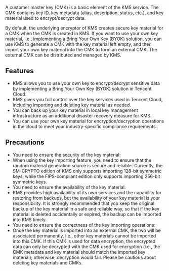 A customer master key (CMK) is a basic element of the KMS service. The CMK contains key ID, key metadata (alias, description, status, etc.), and key material used to encrypt/decrypt data.

By default, the underlying encryptor of KMS creates secure key material for a CMK when the CMK is created in KMS. If you want to use your own key material, i.e., implementing a Bring Your Own Key (BYOK) solution, you can use KMS to generate a CMK with the key material left empty, and then import your own key material into the CMK to form an external CMK. The external CMK can be distributed and managed by KMS.



## Features
- KMS allows you to use your own key to encrypt/decrypt sensitive data by implementing a Bring Your Own Key (BYOK) solution in Tencent Cloud.
- KMS gives you full control over the key services used in Tencent Cloud, including importing and deleting key material as needed.
- You can back up your key material in local key management infrastructure as an additional disaster recovery measure for KMS.
- You can use your own key material for encryption/decryption operations in the cloud to meet your industry-specific compliance requirements.

## Precautions
- You need to ensure the security of the key material:
 - When using the key importing feature, you need to ensure that the random material generation source is secure and reliable. Currently, the SM-CRYPTO edition of KMS only supports importing 128-bit symmetric keys, while the FIPS-compliant edition only supports importing 256-bit symmetric keys.
- You need to ensure the availability of the key material:
 - KMS provides high availability of its own services and the capability for restoring from backups, but the availability of your key material is your responsibility. It is strongly recommended that you keep the original backup of the key material in a safe and reliable way, so that if the key material is deleted accidentally or expired, the backup can be imported into KMS timely.
- You need to ensure the correctness of the key importing operations:
 - Once the key material is imported into an external CMK, the two will be associated permanently, i.e., other key materials cannot be imported into this CMK. If this CMK is used for data encryption, the encrypted data can only be decrypted with the CMK used for encryption (i.e., the CMK metadata and key material should match the imported key material); otherwise, decryption would fail. Please be cautious about deleting key materials and CMKs.
